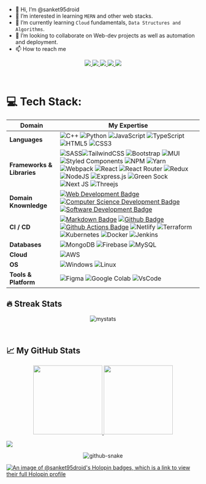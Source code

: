 - 👋 Hi, I’m @sanket95droid
- 👀 I’m interested in learning ```MERN``` and other web stacks.
- 🌱 I’m currently learning ```Cloud``` fundamentals, ```Data Structures and Algorithms```.
- 💞️ I’m looking to collaborate on Web-dev projects as well as automation and deployment.
- 📫 How to reach me 
<p align='center'>
    <a href='https://www.linkedin.com/in/sanketzambare' target='_blank'>
        <img src='https://img.shields.io/badge/linkedin%20-%230077B5.svg?&style=for-the-badge&logo=linkedin&logoColor=white'/>
    </a>
    <a href='mailto:sanketzambre1@gmail.com' target='_blank'>
        <img src='https://img.shields.io/badge/Gmail-D14836?style=for-the-badge&logo=gmail&logoColor=white'/>
    </a>
    <a href='https://twitter.com/sanketzambre1' target='_blank'>
        <img src='https://img.shields.io/badge/Twitter-1DA1F2?style=for-the-badge&logo=twitter&logoColor=white'/>
    </a>
    <a href='https://www.instagram.com/defnotsanket/' target='_blank'>
        <img src='https://img.shields.io/badge/Instagram-E4405F?style=for-the-badge&logo=instagram&logoColor=white'/>
    </a>
    <a href='https://devpost.com/sanketzambre1?ref_content=user-portfolio&ref_feature=portfolio&ref_medium=global-nav' target='_blank'>
        <img src=https://img.shields.io/badge/Devpost-003E54?style=for-the-badge&logo=Devpost&logoColor=white'/>
    </a>
</p>
<br>

# 💻 Tech Stack:

Domain | My Expertise
--- | --- 
**Languages**  | ![C++](https://img.shields.io/badge/c++-%2300599C.svg?style=flat&logo=c%2B%2B&logoColor=white) ![Python](https://img.shields.io/badge/python-3670A0?style=flat&logo=python&logoColor=ffdd54) ![JavaScript](https://img.shields.io/badge/javascript-%23323330.svg?style=flat&logo=javascript&logoColor=%23F7DF1E) ![TypeScript](https://img.shields.io/badge/typescript-%23007ACC.svg?style=flat&logo=typescript&logoColor=white) ![HTML5](https://img.shields.io/badge/html5-%23E34F26.svg?style=flat&logo=html5&logoColor=white) ![CSS3](https://img.shields.io/badge/css3-%231572B6.svg?style=flat&logo=css3&logoColor=white)
**Frameworks & Libraries**  |  ![SASS](https://img.shields.io/badge/SASS-hotpink.svg?style=flat&logo=SASS&logoColor=white)![TailwindCSS](https://img.shields.io/badge/tailwindcss-%2338B2AC.svg?style=flat&logo=tailwind-css&logoColor=white) ![Bootstrap](https://img.shields.io/badge/bootstrap-%23563D7C.svg?style=flat&logo=bootstrap&logoColor=white) ![MUI](https://img.shields.io/badge/MUI-%230081CB.svg?style=flat&logo=material-ui&logoColor=white) ![Styled Components](https://img.shields.io/badge/styled--components-DB7093?style=flat&logo=styled-components&logoColor=white) ![NPM](https://img.shields.io/badge/NPM-%23000000.svg?style=flat&logo=npm&logoColor=white) ![Yarn](https://img.shields.io/badge/yarn-%232C8EBB.svg?style=flat&logo=yarn&logoColor=white) ![Webpack](https://img.shields.io/badge/webpack-%238DD6F9.svg?style=flat&logo=webpack&logoColor=black) ![React](https://img.shields.io/badge/react-%2320232a.svg?style=flat&logo=react&logoColor=%2361DAFB) ![React Router](https://img.shields.io/badge/React_Router-CA4245?style=flat&logo=react-router&logoColor=white) ![Redux](https://img.shields.io/badge/redux-%23593d88.svg?style=flat&logo=redux&logoColor=white) ![NodeJS](https://img.shields.io/badge/node.js-6DA55F?style=flat&logo=node.js&logoColor=white) ![Express.js](https://img.shields.io/badge/express.js-%23404d59.svg?style=flat&logo=express&logoColor=%2361DAFB) ![Green Sock](https://img.shields.io/badge/green%20sock-88CE02?style=flat&logo=greensock&logoColor=white) ![Next JS](https://img.shields.io/badge/Next-black?style=flat&logo=next.js&logoColor=white) ![Threejs](https://img.shields.io/badge/threejs-black?style=flat&logo=three.js&logoColor=white) 
**Domain Knownledge**  | [![Web Development Badge](https://img.shields.io/badge/-Web%20Development-01D277?style=flat&logoColor=white)](https://github.com/BEPb/BEPb) [![Computer Science Development Badge](https://img.shields.io/badge/-Computer%20Science-FAB040?style=flat&logoColor=white)](https://github.com/search?q=user%3ABEPb&type=Repositories) [![Software Development Badge](https://img.shields.io/badge/-Software%20Development-FF6600?style=flat&logoColor=white)](https://github.com/search?q=user%3ABEPb&type=Repositories) 
**CI / CD** | [![Markdown Badge](https://img.shields.io/badge/-Markdown-2088FF?style=flat&logo=Markdown&logoColor=white)](https://github.com/BEPb/BEPb) [![Github Badge](https://img.shields.io/badge/-Github%20-2088FF?style=flat&logo=Github&logoColor=white)](https://github.com/BEPb/BEPb) [![Github Actions Badge](https://img.shields.io/badge/-Git%20-2088FF?style=flat&logo=Git&logoColor=white)](https://github.com/BEPb/BEPb) ![Netlify](https://img.shields.io/badge/netlify-%23000000.svg?style=flat&logo=netlify&logoColor=#00C7B7) ![Terraform](https://img.shields.io/badge/terraform-%235835CC.svg?style=flat&logo=terraform&logoColor=white) ![Kubernetes](https://img.shields.io/badge/kubernetes-%23326ce5.svg?style=flat&logo=kubernetes&logoColor=white) ![Docker](https://img.shields.io/badge/docker-%230db7ed.svg?style=flat&logo=docker&logoColor=white) ![Jenkins](https://img.shields.io/badge/jenkins-%232C5263.svg?style=for-the-badge&logo=jenkins&logoColor=white)
**Databases**  | ![MongoDB](https://img.shields.io/badge/MongoDB-%234ea94b.svg?style=flat&logo=mongodb&logoColor=white) ![Firebase](https://img.shields.io/badge/firebase-%23039BE5.svg?style=flat&logo=firebase) ![MySQL](https://img.shields.io/badge/mysql-%2300f.svg?style=flat&logo=mysql&logoColor=white)
**Cloud**  |  ![AWS](https://img.shields.io/badge/AWS-%23FF9900.svg?style=for-the-badge&logo=amazon-aws&logoColor=white)
**OS**  | ![Windows](https://img.shields.io/badge/Windows-0078D6?style=for-the-badge&logo=windows&logoColor=white) ![Linux](https://img.shields.io/badge/Linux-FCC624?style=for-the-badge&logo=linux&logoColor=black)
**Tools & Platform**  | ![Figma](https://img.shields.io/badge/-figma-FFB6C1?logo=%22figma%22) ![Google Colab](https://img.shields.io/badge/Colab-F9AB00?logo=googlecolab&color=525252) ![VsCode](https://img.shields.io/badge/-vscode-0066ff?logo=%22visual-studio%22) 

## 🔥 Streak Stats

<p align="center" >
<img src="https://github-readme-streak-stats.herokuapp.com/?user=sanket95droid&theme=black-ice" alt="mystats"  />
</p>

<br>

## &#x1f4c8; My GitHub Stats
<p  align="center"> 
<a href="https://github.com/sanket95droid">
  <img height="180em" src="https://github-readme-stats-sigma-five.vercel.app/api?username=sanket95droid&show_icons=true&theme=algolia&include_all_commits=true&count_private=true" alt=""/>
  <img height="180em" src="https://github-readme-stats-sigma-five.vercel.app/api/top-langs/?username=sanket95droid&theme=algolia&hide=c%2B%2B&layout=compact"/>
</a>
</p>

<a href="https://visitcount.itsvg.in">
  <img src="https://visitcount.itsvg.in/api?id=sanket95droid&label=Profile%20Views&color=1&icon=0&pretty=true" />
</a>

<p align="center">
<picture>
  <source media="(prefers-color-scheme: dark)" srcset="https://github.com/047pegasus/047pegasus/blob/output/github-snake-dark.svg">
  <source media="(prefers-color-scheme: light)" srcset="https://github.com/047pegasus/047pegasus/blob/output/github-snake-dark.svg">
  <img alt="github-snake" src="https://github.com/sanket95droid/sanket95droid/blob/output/github-snake-dark.svg">
</picture>
</p>

                                                                                                              
[![An image of @sanket95droid's Holopin badges, which is a link to view their full Holopin profile](https://holopin.me/sanket95droid)](https://www.holopin.io/@sanket95droid)

